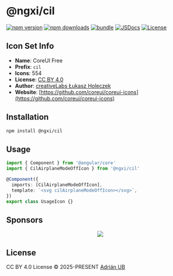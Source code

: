 # @ngxi/cil

[![npm version][npm-version-src]][npm-version-href]
[![npm downloads][npm-downloads-src]][npm-downloads-href]
[![bundle][bundle-src]][bundle-href]
[![JSDocs][jsdocs-src]][jsdocs-href]
[![License][license-src]][license-href]

## Icon Set Info

- **Name**: CoreUI Free
- **Prefix**: `cil`
- **Icons**: 554
- **License**: [CC BY 4.0](https://creativecommons.org/licenses/by/4.0/)
- **Author**: [creativeLabs Łukasz Holeczek](https://github.com/coreui/coreui-icons)
- **Website**: [https://github.com/coreui/coreui-icons](https://github.com/coreui/coreui-icons)

## Installation

```sh
npm install @ngxi/cil
```

## Usage

```ts
import { Component } from '@angular/core'
import { CilAirplaneModeOffIcon } from '@ngxi/cil'

@Component({
  imports: [CilAirplaneModeOffIcon],
  template: `<svg cilAirplaneModeOffIcon></svg>`,
})
export class UsageIcon {}
```

## Sponsors

<p align="center">
  <a href="https://cdn.jsdelivr.net/gh/adrian-ub/static/sponsors.svg">
    <img src='https://cdn.jsdelivr.net/gh/adrian-ub/static/sponsors.svg'/>
  </a>
</p>

## License

CC BY 4.0 License © 2025-PRESENT [Adrián UB](https://github.com/adrian-ub)

<!-- Badges -->

[npm-version-src]: https://img.shields.io/npm/v/@ngxi/cil?style=flat&colorA=080f12&colorB=1fa669
[npm-version-href]: https://npmjs.com/package/@ngxi/cil
[npm-downloads-src]: https://img.shields.io/npm/dm/@ngxi/cil?style=flat&colorA=080f12&colorB=1fa669
[npm-downloads-href]: https://npmjs.com/package/@ngxi/cil
[bundle-src]: https://img.shields.io/bundlephobia/minzip/@ngxi/cil?style=flat&colorA=080f12&colorB=1fa669&label=minzip
[bundle-href]: https://bundlephobia.com/result?p=@ngxi/cil
[license-src]: https://img.shields.io/npm/l/@ngxi/cil?style=flat&colorA=080f12&colorB=1fa669
[license-href]: https://github.com/adrian-ub/ngxi/blob/main/LICENSE
[jsdocs-src]: https://img.shields.io/badge/jsdocs-reference-080f12?style=flat&colorA=080f12&colorB=1fa669
[jsdocs-href]: https://www.jsdocs.io/package/@ngxi/cil
